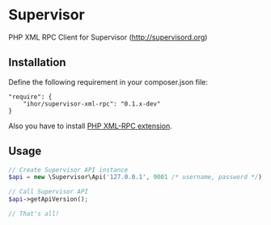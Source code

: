 Supervisor
==========

PHP XML RPC Client for Supervisor (http://supervisord.org)

Installation
------------
Define the following requirement in your composer.json file:
```
"require": {
    "ihor/supervisor-xml-rpc": "0.1.x-dev"
}
```

Also you have to install [PHP XML-RPC extension](http://php.net/manual/en/book.xmlrpc.php).

Usage
-----

```php
// Create Supervisor API instance
$api = new \Supervisor\Api('127.0.0.1', 9001 /* username, password */);

// Call Supervisor API
$api->getApiVersion();

// That's all!
```
